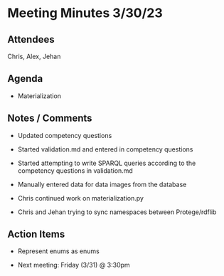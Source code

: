# Meeting Minutes 3/30/23
## Attendees
Chris, Alex, Jehan
## Agenda
 - Materialization
 
## Notes / Comments
- Updated competency questions
- Started validation.md and entered in competency questions
- Started attempting to write SPARQL queries according to the competency questions in validation.md

- Manually entered data for data images from the database
- Chris continued work on materialization.py

- Chris and Jehan trying to sync namespaces between Protege/rdflib

## Action Items
- Represent enums as enums

- Next meeting: Friday (3/31) @ 3:30pm
